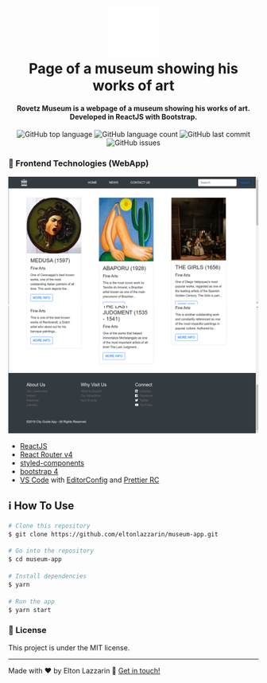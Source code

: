<h1 align="center">
    <img alt="" src="https://github.com/eltonlazzarin/museum-app/blob/master/src/logo/logo.svg" style="background:#000; width: 100px; height:100px;" />
    <br>
    Page of a museum showing his works of art
</h1>

<h4 align="center">
  Rovetz Museum is a webpage of a museum showing his works of art. Developed in ReactJS with Bootstrap.
</h4>
<p align="center">
  <img alt="GitHub top language" src="https://img.shields.io/github/languages/top/eltonlazzarin/museum-app">

  <img alt="GitHub language count" src="https://img.shields.io/github/languages/count/eltonlazzarin/museum-app">

  <img alt="GitHub last commit" src="https://img.shields.io/github/last-commit/eltonlazzarin/museum-app">

  <img alt="GitHub issues" src="https://img.shields.io/github/issues/eltonlazzarin/museum-app">

### :rocket: Frontend Technologies (WebApp)

<img alt="Github Search Page" src="https://github.com/eltonlazzarin/museum-app/blob/master/src/screenshots/mainPage.png">

<img alt="Github Search Page" src="https://github.com/eltonlazzarin/museum-app/blob/master/src/screenshots/mainFooter.png">

- [ReactJS](https://reactjs.org/)
- [React Router v4](https://github.com/ReactTraining/react-router)
- [styled-components](https://www.styled-components.com/)
- [bootstrap 4](https://github.com/twbs/bootstrap/tree/v4-dev)
- [VS Code](https://code.visualstudio.com) with [EditorConfig](https://marketplace.visualstudio.com/items?itemName=EditorConfig.EditorConfig) and [Prettier RC](https://github.com/prettier/prettier)

## :information_source: How To Use

```bash
# Clone this repository
$ git clone https://github.com/eltonlazzarin/museum-app.git

# Go into the repository
$ cd museum-app

# Install dependencies
$ yarn

# Run the app
$ yarn start
```

### :memo: License

This project is under the MIT license.

---

Made with ♥ by Elton Lazzarin :wave: [Get in touch!](https://www.linkedin.com/in/eltonlazzarin/)
